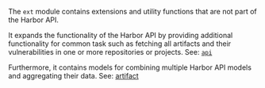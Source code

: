 The `ext` module contains extensions and utility functions that are not part of the Harbor API.

It expands the functionality of the Harbor API by providing additional
functionality for common task such as fetching all artifacts and their
vulnerabilities in one or more repositories or projects. See: [`api`](../reference/ext/api.md)

Furthermore, it contains models for combining multiple Harbor API models and aggregating their data. See: [artifact]()
